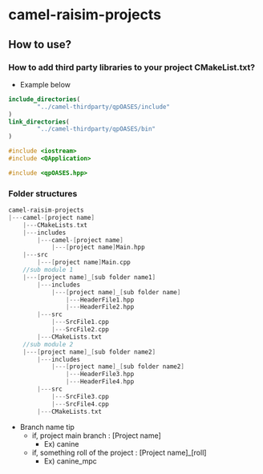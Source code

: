 # camel-raisim-projects
## How to use?
### How to add third party libraries to your project CMakeList.txt?
- Example below
```cmake
include_directories(
        "../camel-thirdparty/qpOASES/include"
)
link_directories(
        "../camel-thirdparty/qpOASES/bin"
)
```
```c++
#include <iostream>
#include <QApplication>

#include <qpOASES.hpp>

```
### Folder structures
```c++
camel-raisim-projects
|---camel-[project name]
    |---CMakeLists.txt
    |---includes
        |---camel-[project name]
            |---[project name]Main.hpp
    |---src
        |---[project name]Main.cpp
    //sub module 1
    |---[project name]_[sub folder name1]
        |---includes
            |---[project name]_[sub folder name]
                |---HeaderFile1.hpp
                |---HeaderFile2.hpp
        |---src
            |---SrcFile1.cpp
            |---SrcFile2.cpp
        |---CMakeLists.txt
    //sub module 2
    |---[project name]_[sub folder name2]
        |---includes
            |---[project name]_[sub folder name2]
                |---HeaderFile3.hpp
                |---HeaderFile4.hpp
        |---src
            |---SrcFile3.cpp
            |---SrcFile4.cpp
        |---CMakeLists.txt
```

- Branch name tip
  - if, project main branch : [Project name]
    - Ex) canine
  - if, something roll of the project : [Project name]_[roll]
    - Ex) canine_mpc
